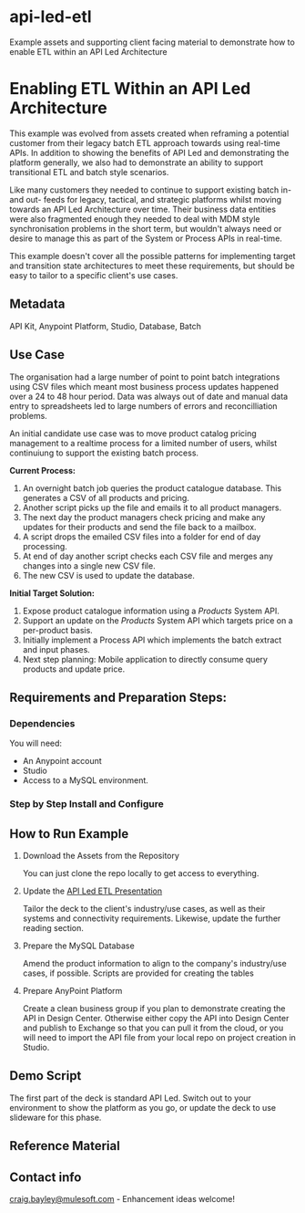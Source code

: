 # api-led-etl
Example assets and supporting client facing material to demonstrate how to enable ETL within an API Led Architecture

# Enabling ETL Within an API Led Architecture

This example was evolved from assets created when reframing a potential customer from their legacy batch ETL approach towards using real-time APIs. In addition to showing the benefits of API Led and demonstrating the platform generally, we also had to demonstrate an ability to support transitional ETL and batch style scenarios.

Like many customers they needed to continue to support existing batch in- and out- feeds for legacy, tactical, and strategic platforms whilst moving towards an API Led Architecture over time. Their business data entities were also fragmented enough they needed to deal with MDM style synchronisation problems in the short term, but wouldn't always need or desire to manage this as part of the System or Process APIs in real-time. 

This example doesn't cover all the possible patterns for implementing target and transition state architectures to meet these requirements, but should be easy to tailor to a specific client's use cases.

## Metadata 
API Kit, Anypoint Platform, Studio, Database, Batch

## Use Case 
The organisation had a large number of point to point batch integrations using CSV files which meant most business process updates happened over a 24 to 48 hour period. Data was always out of date and manual data entry to spreadsheets led to large numbers of errors and reconcilliation problems. 

An initial candidate use case was to move product catalog pricing management to a realtime process for a limited number of users, whilst continuiung to support the existing batch process. 

**Current Process:**
1. An overnight batch job queries the product catalogue database. This generates a CSV of all products and pricing.
1. Another script picks up the file and emails it to all product managers.
1. The next day the product managers check pricing and make any updates for their products and send the file back to a mailbox.
1. A script drops the emailed CSV files into a folder for end of day processing.
1. At end of day another script checks each CSV file and merges any changes into a single new CSV file.
1. The new CSV is used to update the database.

**Initial Target Solution:**
1. Expose product catalogue information using a *Products* System API.
1. Support an update on the *Products* System API which targets price on a per-product basis.
1. Initially implement a Process API which implements the batch extract and input phases.
1. Next step planning: Mobile application to directly consume query products and update price.

## Requirements and Preparation Steps:
### Dependencies
You will need:
* An Anypoint account
* Studio
* Access to a MySQL environment.
### Step by Step Install and Configure 

## How to Run Example
1. Download the Assets from the Repository

   You can just clone the repo locally to get access to everything. 
1. Update the [API Led ETL Presentation](../../tree/master/docs/)

   Tailor the deck to the client's industry/use cases, as well as their systems and connectivity requirements. Likewise, update the further reading section.
1. Prepare the MySQL Database

   Amend the product information to align to the company's industry/use cases, if possible. Scripts are provided for creating the tables
1. Prepare AnyPoint Platform

   Create a clean business group if you plan to demonstrate creating the API in Design Center. Otherwise either copy the API into Design Center and publish to Exchange so that you can pull it from the cloud, or you will need to import the API file from your local repo on project creation in Studio.

## Demo Script
The first part of the deck is standard API Led. Switch out to your environment to show the platform as you go, or update the deck to use slideware for this phase.



## Reference Material


## Contact info
craig.bayley@mulesoft.com - Enhancement ideas welcome!
